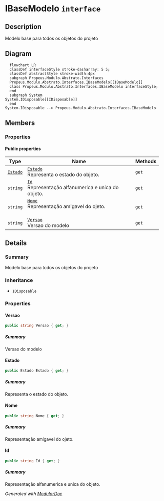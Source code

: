 # IBaseModelo `interface`

## Description
Modelo base para todos os objetos do projeto

## Diagram
```mermaid
  flowchart LR
  classDef interfaceStyle stroke-dasharray: 5 5;
  classDef abstractStyle stroke-width:4px
  subgraph Propeus.Modulo.Abstrato.Interfaces
  Propeus.Modulo.Abstrato.Interfaces.IBaseModelo[[IBaseModelo]]
  class Propeus.Modulo.Abstrato.Interfaces.IBaseModelo interfaceStyle;
  end
  subgraph System
System.IDisposable[[IDisposable]]
  end
System.IDisposable --> Propeus.Modulo.Abstrato.Interfaces.IBaseModelo
```

## Members
### Properties
#### Public  properties
| Type | Name | Methods |
| --- | --- | --- |
| [`Estado`](../Estado.md) | [`Estado`](#estado)<br>Representa o estado do objeto. | `get` |
| `string` | [`Id`](#id)<br>Representação alfanumerica e unica do objeto. | `get` |
| `string` | [`Nome`](#nome)<br>Representação amigavel do ojeto. <br><br> | `get` |
| `string` | [`Versao`](#versao)<br>Versao do modelo | `get` |

## Details
### Summary
Modelo base para todos os objetos do projeto

### Inheritance
 - `IDisposable`

### Properties
#### Versao
```csharp
public string Versao { get; }
```
##### Summary
Versao do modelo

#### Estado
```csharp
public Estado Estado { get; }
```
##### Summary
Representa o estado do objeto.

#### Nome
```csharp
public string Nome { get; }
```
##### Summary
Representação amigavel do ojeto. 



#### Id
```csharp
public string Id { get; }
```
##### Summary
Representação alfanumerica e unica do objeto.

*Generated with* [*ModularDoc*](https://github.com/hailstorm75/ModularDoc)
